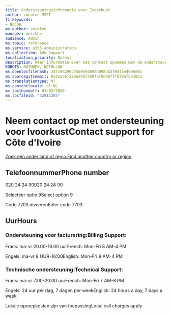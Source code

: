 ```yaml
---
title: Ondersteuningsinformatie voor Ivoorkust
author: cmcatee-MSFT
f1.keywords:
- NOCSH
ms.author: cmcatee
manager: mnirkhe
audience: Admin
ms.topic: reference
ms.service: o365-administration
ms.collection: Adm_Support
localization_priority: Normal
description: Meer informatie over het contact opnemen met de ondersteuning van uw land of regio.
ROBOTS: NOINDEX, NOFOLLOW
ms.openlocfilehash: 247c06296cf5d959d69260987b3f0541e4695e01
ms.sourcegitcommit: 812aab5f58eed4bf359faf0e99f7f876af5b1023
ms.translationtype: MT
ms.contentlocale: nl-NL
ms.lasthandoff: 03/02/2020
ms.locfileid: "42811385"
---
```

# <a name="contact-support-for-cte-divoire"></a><span data-ttu-id="59bc4-103">Neem contact op met ondersteuning voor Ivoorkust</span><span class="sxs-lookup"><span data-stu-id="59bc4-103">Contact support for Côte d'Ivoire</span></span>

<span data-ttu-id="59bc4-104">[Zoek een ander land of regio.](../contact-support-for-business-products.md)</span><span class="sxs-lookup"><span data-stu-id="59bc4-104">[Find another country or region](../contact-support-for-business-products.md).</span></span>

## <a name="phone-number"></a><span data-ttu-id="59bc4-105">Telefoonnummer</span><span class="sxs-lookup"><span data-stu-id="59bc4-105">Phone number</span></span>
<span data-ttu-id="59bc4-106">020 24 24 90</span><span class="sxs-lookup"><span data-stu-id="59bc4-106">020 24 24 90</span></span>

<span data-ttu-id="59bc4-107">Selecteer optie 9</span><span class="sxs-lookup"><span data-stu-id="59bc4-107">Select option 9</span></span>

<span data-ttu-id="59bc4-108">Code 7703 invoeren</span><span class="sxs-lookup"><span data-stu-id="59bc4-108">Enter code 7703</span></span>

## <a name="hours"></a><span data-ttu-id="59bc4-109">Uur</span><span class="sxs-lookup"><span data-stu-id="59bc4-109">Hours</span></span>
### <a name="billing-support"></a><span data-ttu-id="59bc4-110">Ondersteuning voor facturering:</span><span class="sxs-lookup"><span data-stu-id="59bc4-110">Billing Support:</span></span>

<span data-ttu-id="59bc4-111">Frans: ma-vr 20.00-16.00 uur</span><span class="sxs-lookup"><span data-stu-id="59bc4-111">French: Mon-Fri 8 AM-4 PM</span></span>

<span data-ttu-id="59bc4-112">Engels: ma-vr 8 UUR-16:00</span><span class="sxs-lookup"><span data-stu-id="59bc4-112">English: Mon-Fri 8 AM-4 PM</span></span>

### <a name="technical-support"></a><span data-ttu-id="59bc4-113">Technische ondersteuning:</span><span class="sxs-lookup"><span data-stu-id="59bc4-113">Technical Support:</span></span>

<span data-ttu-id="59bc4-114">Frans: ma-vr 7:00-20:00 uur</span><span class="sxs-lookup"><span data-stu-id="59bc4-114">French: Mon-Fri 7 AM-8 PM</span></span>

<span data-ttu-id="59bc4-115">Engels: 24 uur per dag, 7 dagen per week</span><span class="sxs-lookup"><span data-stu-id="59bc4-115">English: 24 hours a day, 7 days a week</span></span>

<span data-ttu-id="59bc4-116">Lokale oproepkosten zijn van toepassing</span><span class="sxs-lookup"><span data-stu-id="59bc4-116">Local call charges apply</span></span>
